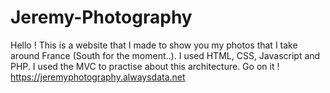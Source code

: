 # Jeremy-Photography
Hello ! This is a website that I made to show you my photos that I take around France (South for the moment..). I used HTML, CSS, Javascript and PHP. I used the MVC to practise about this architecture. Go on it !
https://jeremyphotography.alwaysdata.net
